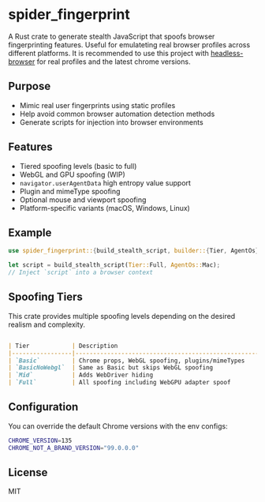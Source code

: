 # spider_fingerprint

A Rust crate to generate stealth JavaScript that spoofs browser fingerprinting features. Useful for emulateting real browser profiles across different platforms.
It is recommended to use this project with [headless-browser](https://github.com/spider-rs/headless-browser) for real profiles and the latest chrome versions.

## Purpose

- Mimic real user fingerprints using static profiles
- Help avoid common browser automation detection methods
- Generate scripts for injection into browser environments

## Features

- Tiered spoofing levels (basic to full)
- WebGL and GPU spoofing (WIP)
- `navigator.userAgentData` high entropy value support
- Plugin and mimeType spoofing
- Optional mouse and viewport spoofing
- Platform-specific variants (macOS, Windows, Linux)

## Example

```rust
use spider_fingerprint::{build_stealth_script, builder::{Tier, AgentOs}};

let script = build_stealth_script(Tier::Full, AgentOs::Mac);
// Inject `script` into a browser context
```

## Spoofing Tiers

This crate provides multiple spoofing levels depending on the desired realism and complexity.

```md

| Tier            | Description                                               |
|-----------------|-----------------------------------------------------------|
| `Basic`         | Chrome props, WebGL spoofing, plugins/mimeTypes           |
| `BasicNoWebgl`  | Same as Basic but skips WebGL spoofing                    |
| `Mid`           | Adds WebDriver hiding                                     |
| `Full`          | All spoofing including WebGPU adapter spoof               |
```

## Configuration

You can override the default Chrome versions with the env configs:

```sh
CHROME_VERSION=135 
CHROME_NOT_A_BRAND_VERSION="99.0.0.0" 
```

## License

MIT
